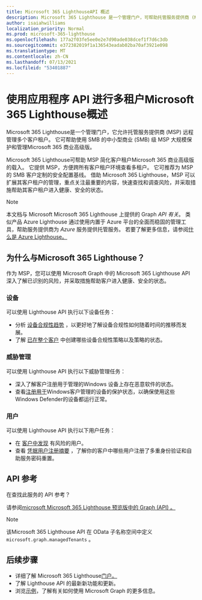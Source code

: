 ```yaml
---
title: Microsoft 365 LighthouseAPI 概述
description: Microsoft 365 Lighthouse 是一个管理门户，可帮助托管服务提供商 (MSP) 为使用 Microsoft 365 商业高级版 的中小型商业 (SMB) 客户大规模保护和管理设备、数据和用户。
author: isaiahwilliams
localization_priority: Normal
ms.prod: microsoft-365-lighthouse
ms.openlocfilehash: 177a2f03fe5ee0e2e7d90ade038dcef1f7d6c3db
ms.sourcegitcommit: e372382019f1a136543eadab02ba70af3921e098
ms.translationtype: MT
ms.contentlocale: zh-CN
ms.lasthandoff: 07/13/2021
ms.locfileid: "53401887"
---
```

# <a name="overview-for-multi-tenant-management-using-the-microsoft-365-lighthouse-api"></a>使用应用程序 API 进行多租户Microsoft 365 Lighthouse概述

Microsoft 365 Lighthouse是一个管理门户，它允许托管服务提供商 (MSP) 远程管理多个客户租户。 它可帮助使用 SMB 的中小型商业 (SMB) 级 MSP 大规模保护和管理Microsoft 365 商业高级版。

Microsoft 365 Lighthouse可帮助 MSP 简化客户租户Microsoft 365 商业高级版的载入。 它提供 MSP，方便跨所有客户租户环境查看多租户。 它可推荐为 MSP 的 SMB 客户定制的安全配置基线。 借助 Microsoft 365 Lighthouse，MSP 可以扩展其客户租户的管理，重点关注最重要的内容，快速查找和调查风险，并采取措施帮助其客户租户进入健康、安全的状态。

> [!NOTE]  
> 本文档与 Microsoft Microsoft 365 Lighthouse 上提供的 Graph _API 有关_。 类似产品 Azure Lighthouse 通过使用内置于 Azure 平台的全面而稳固的管理工具，帮助服务提供商为 _Azure_ 服务提供托管服务。 若要了解更多信息，请参阅[什么是 Azure Lighthouse。](/azure/lighthouse/overview)

## <a name="why-integrate-with-microsoft-365-lighthouse"></a>为什么与Microsoft 365 Lighthouse？

作为 MSP，您可以使用 Microsoft Graph 中的 Microsoft 365 Lighthouse API 深入了解已识别的风险，并采取措施帮助客户进入健康、安全的状态。

### <a name="devices"></a>设备

可以使用 Lighthouse API 执行以下设备任务：

- 分析 [设备合规性趋势](/graph/api/resources/managedtenants-manageddevicecompliancetrend?view=graph-rest-beta&preserve-view=true) ，以更好地了解设备合规性如何随着时间的推移而发展。
- 了解 [已在整个客户](/graph/api/resources/managedtenants-manageddevicecompliance) 中创建哪些设备合规性策略以及策略的状态。

### <a name="threat-management"></a>威胁管理

可以使用 Lighthouse API 执行以下威胁管理任务：

- 深入了解客户注册用于管理的[](/graph/api/resources/managedtenants-windowsdevicemalwarestate)Windows 设备上存在恶意软件的状态。
- 查看[注册用于](/graph/api/resources/managedtenants-windowsprotectionstate?view=graph-rest-beta&preserve-view=true)Windows客户管理的设备的保护状态，以确保使用这些Windows Defender的设备都运行正常。

### <a name="users"></a>用户

可以使用 Lighthouse API 执行以下用户任务：

- 在 [客户中发现](/graph/api/resources/managedtenants-riskyuser?view=graph-rest-beta&preserve-view=true) 有风险的用户。
- 查看 [凭据用户注册摘要](/graph/api/resources/managedtenants-credentialuserregistrationssummary?view=graph-rest-beta&preserve-view=true) ，了解你的客户中哪些用户注册了多重身份验证和自助服务密码重置。

## <a name="api-reference"></a>API 参考

在查找此服务的 API 参考？

请参阅[microsoft Microsoft 365 Lighthouse 预览版中的 Graph (API) 。 ](/graph/api/resources/managedtenants-managedtenant?view=graph-rest-beta&preserve-view=true)

> [!NOTE]
> 该Microsoft 365 Lighthouse API 在 OData 子名称空间中定义 `microsoft.graph.managedTenants` 。


## <a name="next-steps"></a>后续步骤

- 详细了解 Microsoft 365 Lighthouse[门户。](/microsoft-365/lighthouse/m365-lighthouse-overview?view=o365-worldwide&preserve-view=true)
- 了解 Lighthouse [](/graph/whats-new-overview) API 的最新新功能和更新。
- 浏览[示例](https://developer.microsoft.com/graph/graph/examples)，了解有关如何使用 Microsoft Graph 的更多信息。
